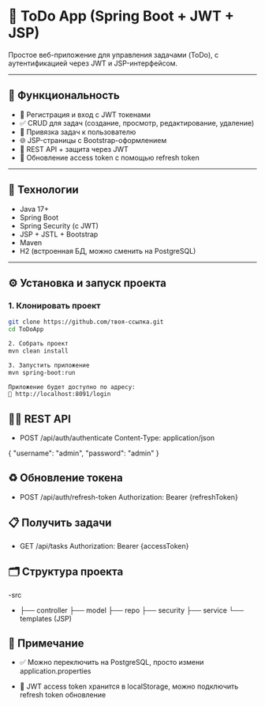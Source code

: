 # 📝 ToDo App (Spring Boot + JWT + JSP)

Простое веб-приложение для управления задачами (ToDo), с аутентификацией через JWT и JSP-интерфейсом.

---

## 🚀 Функциональность

- 🔐 Регистрация и вход с JWT токенами
- ✅ CRUD для задач (создание, просмотр, редактирование, удаление)
- 👤 Привязка задач к пользователю
- 🌐 JSP-страницы с Bootstrap-оформлением
- 🧠 REST API + защита через JWT
- 🔄 Обновление access token с помощью refresh token

---

## 🧰 Технологии

- Java 17+
- Spring Boot
- Spring Security (с JWT)
- JSP + JSTL + Bootstrap
- Maven
- H2 (встроенная БД, можно сменить на PostgreSQL)

---

## ⚙️ Установка и запуск проекта

### 1. Клонировать проект

```bash
git clone https://github.com/твоя-ссылка.git
cd ToDoApp

2. Собрать проект
mvn clean install

3. Запустить приложение
mvn spring-boot:run

Приложение будет доступно по адресу:
📍 http://localhost:8091/login

```
## 🧑‍💻 REST API
- POST /api/auth/authenticate
Content-Type: application/json

{
  "username": "admin",
  "password": "admin"
}

## ♻️ Обновление токена
- POST /api/auth/refresh-token
 Authorization: Bearer {refreshToken}

## 📋 Получить задачи
- GET /api/tasks
Authorization: Bearer {accessToken}

## 🗂️ Структура проекта
-src
- ├── controller
 ├── model
 ├── repo
 ├── security
 ├── service
 └── templates (JSP)

## 📌 Примечание
- ✅ Можно переключить на PostgreSQL, просто измени application.properties

- 🔐 JWT access token хранится в localStorage, можно подключить refresh token обновление

